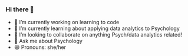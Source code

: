 ### Hi there 👋

- 🔭 I’m currently working on learning to code
- 🌱 I’m currently learning about applying data analytics to Psychology
- 👯 I’m looking to collaborate on anything Psych/data analytics related!
- 💬 Ask me about Psychology
- 😄 Pronouns: she/her
